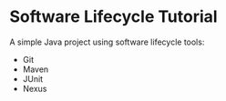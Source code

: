 # Software Lifecycle Tutorial

A simple Java project using software lifecycle tools:

* Git
* Maven
* JUnit
* Nexus